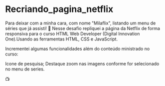 # Recriando_pagina_netflix

Para deixar com a minha cara, com nome "Milaflix", listando um menu de séries que já assisti! 💟
Nesse desafio repliquei a página da Netflix de forma responsiva para o curso HTML Web Developer (Digital Innovation One).Usando as ferramentas HTML, CSS e JavaScript.

Incrementei algumas funcionalidades além do conteúdo ministrado no curso:  

Icone de pesquisa; 
Destaque zoom nas imagens conforme for selecionado no menu de series.

📺
